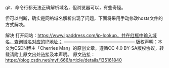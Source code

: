 git、命令行都无法正确解析域名，但浏览器可以，有些奇怪。

但可以判断，确实是网络域名解析出现了问题，下面将采用手动修改hosts文件的方式解决。

解决
打开网站：https://www.ipaddress.com/ip-lookup，并在红框中输入域名，查询域名对应的IP地址；
————————————————
版权声明：本文为CSDN博主「Cherries Man」的原创文章，遵循CC 4.0 BY-SA版权协议，转载请附上原文出处链接及本声明。
原文链接：https://blog.csdn.net/myf_666/article/details/135161840